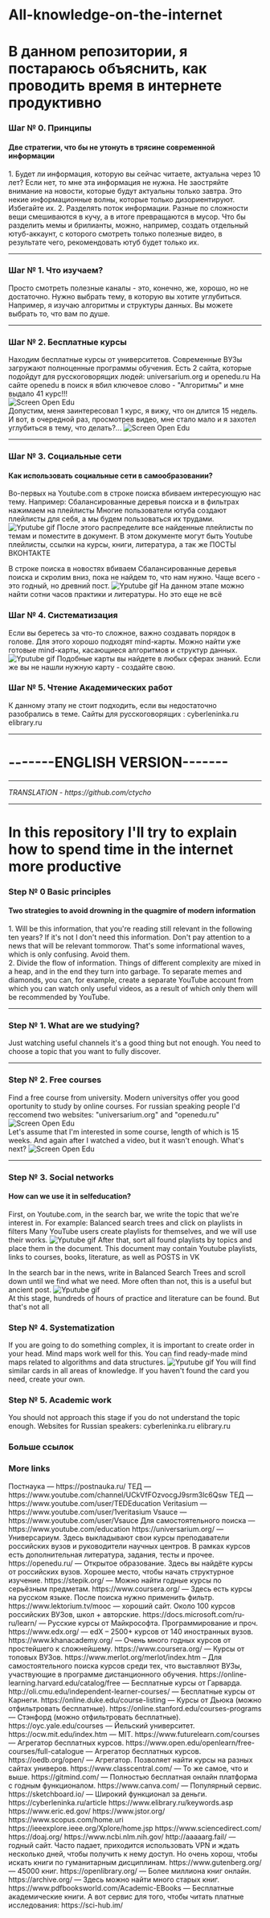 # All-knowledge-on-the-internet

<h1>В данном репозитории, я постараюсь объяснить, как проводить время в интернете продуктивно</h1>

<h3>Шаг № 0. Принципы</h3>
<h4>Две стратегии, что бы не утонуть в трясине современной информации</h4>
1. Будет ли информация, которую вы сейчас читаете, актуальна через 10 лет?
Если нет, то мне эта информация не нужна. Не заостряйте внимание на новости, которые будут актуальны только завтра. Это некие информационные волны, которые только дизориентируют. Избегайте их.
2. Разделять поток информации. Разные по сложности вещи смешиваются в кучу, а в итоге превращаются в мусор. Что бы разделить мемы и брилианты, можно, например, создать отдельный ютуб-аккаунт, с которого смотреть только полезные видео, в результате чего, рекомендовать ютуб будет только их.
<hr>

<h3>Шаг № 1. Что изучаем?</h3>
Просто смотреть полезные каналы - это, конечно, же, хорошо, но не достаточно. Нужно выбрать тему, в которую вы хотите углубиться.
Например, я изучаю алгоритмы и структуры данных. Вы можете выбрать то, что вам по душе.
<hr>

<h3>Шаг № 2. Бесплатные курсы</h3>
Находим бесплатные курсы от университетов. Современные ВУЗы загружают полноценные программы обучения. Есть 2 сайта, которые подойдут для русскоговорящих людей: universarium.org и openedu.ru
На сайте openedu в поиск я вбил ключевое слово - "Алгоритмы" и мне выдало 41 курс!!!
<br>
<img src="srcs/Screen Shot 2021-07-09 at 5.02.40 PM.png" alt="Screen Open Edu">
<br>
Допустим, меня заинтересовал 1 курс, я вижу, что он длится 15 недель. И вот, в очередной раз, просмотрев видео, мне стало мало и я захотел углубиться в тему, что делать?...
<img src="srcs/Screen Shot 2021-07-09 at 5.07.46 PM.png" alt="Screen Open Edu">
<br>
<hr>
<h3>Шаг № 3. Социальные сети</h3>
<h4>Как использовать социальные сети в самообразовании?</h4>
Во-первых на Youtube.com в строке поиска вбиваем интересующую нас тему. Например: Сбалансированные деревья поиска и в фильтрах нажимаем на плейлисты
Многие пользователи ютуба создают плейлисты для себя, а мы будем пользоваться их трудами.
<img src="srcs/zoom_0.gif" alt="Yputube gif">
После этого распределите все найденные плейлисты по темам и поместите в документ. В этом документе могут быть Youtube плейлисты, ссылки на курсы, книги, литература, а так же ПОСТЫ ВКОНТАКТЕ

В строке поиска в новостях вбиваем Сбалансированные деревья поиска и скролим вниз, пока не найдем то, что нам нужно. Чаще всего - это годный, но древний пост.
<img src="srcs/zoom_1.gif" alt="Yputube gif">
На данном этапе можно найти сотни часов практики и литературы. Но это еще не всё
<h3>Шаг № 4. Систематизация</h3>
Если вы беретесь за что-то сложное, важно создавать порядок в голове. Для этого хорошо подходят mind-карты. Можно найти уже готовые mind-карты, касающиеся алгоритмов и структур данных.
<img src="srcs/Screen Shot 2021-07-09 at 5.36.02 PM.png" alt="Yputube gif">
Подобные карты вы найдете в любых сферах знаний. Если же вы не нашли нужную карту - создайте свою.
<h3>Шаг № 5. Чтение Академических работ</h3>
К данному этапу не стоит подходить, если вы недостаточно разобрались в теме.
Сайты для русскоговорящих : cyberleninka.ru elibrary.ru
<hr>
<h1>-------ENGLISH VERSION-------</h1>
<hr>
<address>TRANSLATION - https://github.com/ctycho</address>
<hr>
<h1>In this repository I'll try to explain how to spend time in the internet more productive</h1>

<h3>Step № 0 Basic principles</h3>
<h4>Two strategies to avoid drowning in the quagmire of modern information </h4>
1. Will be this information, that you're reading still relevant in the following ten years?
If it's not I don't need this information. Don't pay attention to a news that will be relevant tommorow. That's some informational waves, which is only confusing. Avoid them.
<br>
2. Divide the flow of information. Things of different complexity are mixed in a heap, and in the end they turn into garbage. To separate memes and diamonds, you can, for example, create a separate YouTube account from which you can watch only useful videos, as a result of which only them will be recommended by YouTube.
<hr>

<h3>Step № 1. What are we studying?</h3>
Just watching useful channels it's a good thing but not enough. You need to choose a topic that you want to fully discover.
<hr>

<h3>Step № 2. Free courses</h3>
Find a free course from university. Modern universitys offer you good oportunity to study by online courses. For russian speaking people I'd reccomend two websites:
"universarium.org" and "openedu.ru"
<br>
<img src="srcs/Screen Shot 2021-07-09 at 5.02.40 PM.png" alt="Screen Open Edu">
<br>
Let's assume that I'm interested in some course, length of which is 15 weeks. And again after I watched a video, but it wasn't enough. What's next?
<img src="srcs/Screen Shot 2021-07-09 at 5.07.46 PM.png" alt="Screen Open Edu">
<br>
<hr>
<h3>Step № 3. Social networks</h3>
<h4>How can we use it in selfeducation?</h4>
First, on Youtube.com, in the search bar, we write the topic that we're interest in. For example: Balanced search trees and click on playlists in filters
Many YouTube users create playlists for themselves, and we will use their works.
<img src="srcs/zoom_0.gif" alt="Yputube gif">
After that, sort all found playlists by topics and place them in the document. This document may contain Youtube playlists, links to courses, books, literature, as well as POSTS in VK

In the search bar in the news, write in Balanced Search Trees and scroll down until we find what we need. More often than not, this is a useful but ancient post.
<img src="srcs/zoom_1.gif" alt="Yputube gif">
<br>
At this stage, hundreds of hours of practice and literature can be found. But that's not all
<h3>Step № 4. Systematization</h3>
If you are going to do something complex, it is important to create order in your head. Mind maps work well for this. You can find ready-made mind maps related to algorithms and data structures.
<img src="srcs/Screen Shot 2021-07-09 at 5.36.02 PM.png" alt="Yputube gif">
You will find similar cards in all areas of knowledge. If you haven't found the card you need, create your own.
<h3>Step № 5. Academic work</h3>
You should not approach this stage if you do not understand the topic enough.
Websites for Russian speakers: cyberleninka.ru elibrary.ru

<h3>Больше ссылок</h3>
<h3>More links</h3>
Постнаука — https://postnauka.ru/
ТЕД — https://www.youtube.com/channel/UCkVfFOzvocgJ9srm3lc6Qsw
ТЕД — https://www.youtube.com/user/TEDEducation
Veritasium — https://www.youtube.com/user/1veritasium
Vsauce — https://www.youtube.com/user/Vsauce
Для самостоятельного поиска — https://www.youtube.com/education
https://universarium.org/ — Универсариум. Здесь выкладывают свои курсы преподаватели российских вузов и руководители научных центров. В рамках курсов есть дополнительная литература, задания, тесты и прочее.
https://openedu.ru/  — Открытое образование. Здесь вы найдёте курсы от российских вузов. Хорошее место, чтобы начать структурное изучение.
https://stepik.org/ — Можно найти годные курсы по серьёзным предметам.
https://www.coursera.org/ — Здесь есть курсы на русском языке. После поиска нужно применить фильтр.
https://www.lektorium.tv/mooc — хороший сайт. Около 100 курсов российских ВУЗов, школ + авторские.
https://docs.microsoft.com/ru-ru/learn/ — Русские курсы от Майкрософта. Программирование и проч.
 https://www.edx.org/ — edX – 2500+ курсов от 140 иностранных вузов.
https://www.khanacademy.org/ — Очень много годных курсов от простейшего к сложнейшему.
https://www.coursera.org/ — Курсы от топовых ВУЗов.
https://www.merlot.org/merlot/index.htm – Для самостоятельного поиска курсов среди тех, что выставляют ВУЗы, участвующие в программе дистанционного обучения.
https://online-learning.harvard.edu/catalog/free — Бесплатные курсы от Гарварда.
 http://oli.cmu.edu/independent-learner-courses/ — Бесплатные курсы от Карнеги.
 https://online.duke.edu/course-listing — Курсы от Дьюка (можно отфильтровать бесплатные).
 https://online.stanford.edu/courses-programs — Стэнфорд (можно отфильтровать бесплатные).
 https://oyc.yale.edu/courses — Йельский университет.
 https://ocw.mit.edu/index.htm — MIT.
 https://www.futurelearn.com/courses — Агрегатор бесплатных курсов.
https://www.open.edu/openlearn/free-courses/full-catalogue — Агрегатор бесплатных курсов.
 https://oedb.org/open/ — Агрегатор. Позволяет найти курсы на разных сайтах универов.
https://www.classcentral.com/ — То же самое, что и выше.
https://gitmind.com/ — Полностью бесплатная онлайн платформа с годным функционалом.
https://www.canva.com/ — Популярный сервис.
https://sketchboard.io/ — Широкий функционал за деньги.
https://cyberleninka.ru/article
https://www.elibrary.ru/keywords.asp
https://www.eric.ed.gov/
https://www.jstor.org/
https://www.scopus.com/home.uri
https://ieeexplore.ieee.org/Xplore/home.jsp
https://www.sciencedirect.com/
https://doaj.org/
https://www.ncbi.nlm.nih.gov/
http://aaaaarg.fail/ — годный сайт. Часто падает, приходится использовать VPN и ждать несколько дней, чтобы получить к нему доступ. Но очень хорош, чтобы искать книги по гуманитарным дисциплинам.
https://www.gutenberg.org/ — 45000 книг.
https://openlibrary.org/ — Более миллиона книг онлайн.
https://archive.org/ — Здесь можно найти много старых книг.
https://www.pdfbooksworld.com/Academic-EBooks — Бесплатные академические книги.
А вот сервис для того, чтобы читать платные исследования:
https://sci-hub.im/
